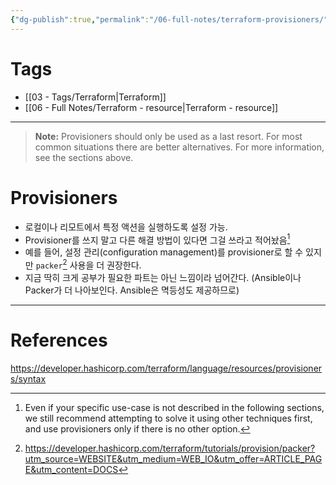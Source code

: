 ```yaml
---
{"dg-publish":true,"permalink":"/06-full-notes/terraform-provisioners/","noteIcon":""}
---
```


# Tags
- [[03 - Tags/Terraform\|Terraform]]
- [[06 - Full Notes/Terraform - resource\|Terraform - resource]]
---
> **Note:** Provisioners should only be used as a last resort. For most common situations there are better alternatives. For more information, see the sections above.
# Provisioners
- 로컬이나 리모트에서 특정 액션을 실행하도록 설정 가능.
- Provisioner를 쓰지 말고 다른 해결 방법이 있다면 그걸 쓰라고 적어놨음[^1]
- 예를 들어, 설정 관리(configuration management)를 provisioner로 할 수 있지만 `packer`[^2] 사용을 더 권장한다.
- 지금 딱히 크게 공부가 필요한 파트는 아닌 느낌이라 넘어간다. (Ansible이나 Packer가 더 나아보인다. Ansible은 멱등성도 제공하므로)
---
# References
https://developer.hashicorp.com/terraform/language/resources/provisioners/syntax

[^1]: Even if your specific use-case is not described in the following sections, we still recommend attempting to solve it using other techniques first, and use provisioners only if there is no other option.
[^2]: https://developer.hashicorp.com/terraform/tutorials/provision/packer?utm_source=WEBSITE&utm_medium=WEB_IO&utm_offer=ARTICLE_PAGE&utm_content=DOCS
